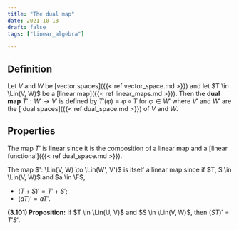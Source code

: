 ```yaml
---
title: "The dual map"
date: 2021-10-13
draft: false
tags: ["linear_algebra"]

---
```


## Definition
Let $V$ and $W$ be [vector spaces]({{< ref vector_space.md >}}) and let $T \in \Lin(V, W)$ be a [linear map]({{< ref linear_maps.md >}}). Then the **dual map** $T': W' \to V'$ is defined by $T' (\varphi) = \varphi \circ T$ for $\varphi \in W'$ where $V'$ and $W'$ are the [ dual spaces]({{< ref dual_space.md >}}) of $V$ and $W$.

## Properties
The map $T'$ is linear since it is the composition of a linear map and a [linear functional]({{< ref dual_space.md >}}). 

The map $': \Lin(V, W) \to \Lin(W', V')$ is itself a linear map since if $T, S \in \Lin(V, W)$ and $a \in \F$, 

- $(T + S)' = T' + S'$;
- $(aT)' = aT'$.

**(3.101) Proposition:** If $T \in \Lin(U, V)$ and $S \in \Lin(V, W)$, then $(ST)' = T'S'$.